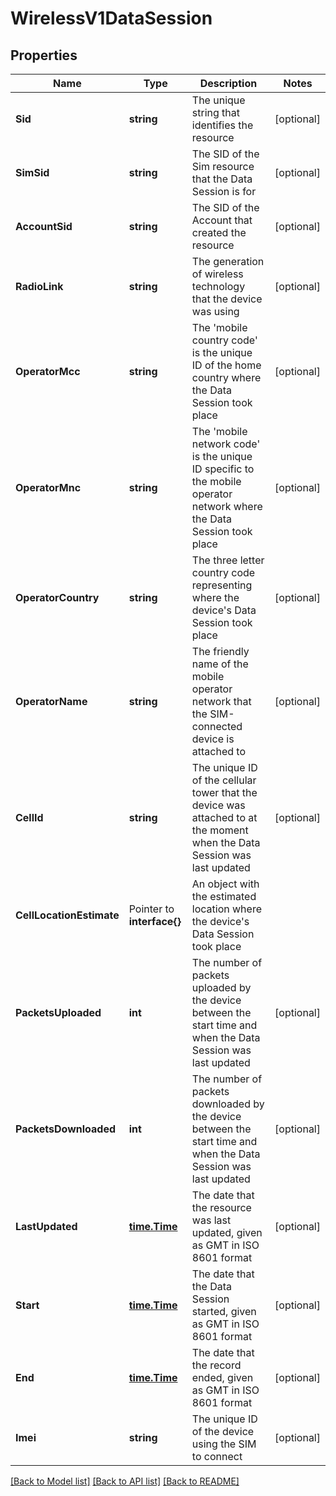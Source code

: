 # WirelessV1DataSession

## Properties

Name | Type | Description | Notes
------------ | ------------- | ------------- | -------------
**Sid** | **string** | The unique string that identifies the resource |[optional] 
**SimSid** | **string** | The SID of the Sim resource that the Data Session is for |[optional] 
**AccountSid** | **string** | The SID of the Account that created the resource |[optional] 
**RadioLink** | **string** | The generation of wireless technology that the device was using |[optional] 
**OperatorMcc** | **string** | The 'mobile country code' is the unique ID of the home country where the Data Session took place |[optional] 
**OperatorMnc** | **string** | The 'mobile network code' is the unique ID specific to the mobile operator network where the Data Session took place |[optional] 
**OperatorCountry** | **string** | The three letter country code representing where the device's Data Session took place |[optional] 
**OperatorName** | **string** | The friendly name of the mobile operator network that the SIM-connected device is attached to |[optional] 
**CellId** | **string** | The unique ID of the cellular tower that the device was attached to at the moment when the Data Session was last updated |[optional] 
**CellLocationEstimate** | Pointer to **interface{}** | An object with the estimated location where the device's Data Session took place |
**PacketsUploaded** | **int** | The number of packets uploaded by the device between the start time and when the Data Session was last updated |[optional] 
**PacketsDownloaded** | **int** | The number of packets downloaded by the device between the start time and when the Data Session was last updated |[optional] 
**LastUpdated** | [**time.Time**](time.Time.md) | The date that the resource was last updated, given as GMT in ISO 8601 format |[optional] 
**Start** | [**time.Time**](time.Time.md) | The date that the Data Session started, given as GMT in ISO 8601 format |[optional] 
**End** | [**time.Time**](time.Time.md) | The date that the record ended, given as GMT in ISO 8601 format |[optional] 
**Imei** | **string** | The unique ID of the device using the SIM to connect |[optional] 

[[Back to Model list]](../README.md#documentation-for-models) [[Back to API list]](../README.md#documentation-for-api-endpoints) [[Back to README]](../README.md)


